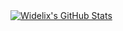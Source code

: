 
 <a href="https://github.com/NickPOlov"> 

   <img align="center" style="margin:0.5rem" src="https://github-readme-stats.vercel.app/api?username=widelix&show_icons=true&line_height=27&count_private=true&title_color=ffffff&text_color=c9cacc&icon_color=4AB097&bg_color=1A2B34" alt="Widelix's GitHub Stats" /> 

 </a>

